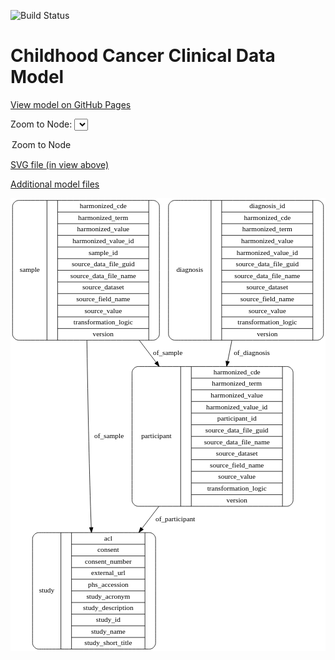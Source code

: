 <link rel='stylesheet' href="assets/style.css">
<link rel='stylesheet' href="https://unpkg.com/leaflet@1.5.1/dist/leaflet.css" integrity="sha512-xwE/Az9zrjBIphAcBb3F6JVqxf46+CDLwfLMHloNu6KEQCAWi6HcDUbeOfBIptF7tcCzusKFjFw2yuvEpDL9wQ==" crossorigin="">
<script type="text/javascript" src="https://code.jquery.com/jquery-3.2.1.min.js"></script>
<script type="text/javascript"  src="https://unpkg.com/leaflet@1.5.1/dist/leaflet.js"></script>
<script type="text/javascript" src="assets/actions.js"></script>

![Build Status](https://github.com/CBIIT/c3d-model/actions/workflows/model-test-and-deploy.yml/badge.svg)

# Childhood Cancer Clinical Data Model

[View model on GitHub Pages](https://cbiit.github.io/c3d-model/)


Zoom to Node: <select id="node_select">
  <option value="">Zoom to Node</option>
</select>
<div id="model"></div>

<p>
<a href="./model-desc/c3d-model.svg">SVG file (in view above)</a>
<p>
<a href="./model-desc">Additional model files</a>
<div id='graph' style='display:off;'>
<svg width="622pt" height="895pt"
 viewBox="0.00 0.00 622.00 895.00" xmlns="http://www.w3.org/2000/svg" xmlns:xlink="http://www.w3.org/1999/xlink">
<g id="graph0" class="graph" transform="scale(1 1) rotate(0) translate(4 891)">
<title>Perl</title>
<polygon fill="#ffffff" stroke="transparent" points="-4,4 -4,-891 618,-891 618,4 -4,4"/>
<!-- sample -->
<g id="node1" class="node">
<title>sample</title>
<path fill="none" stroke="#000000" d="M12,-610.5C12,-610.5 278,-610.5 278,-610.5 284,-610.5 290,-616.5 290,-622.5 290,-622.5 290,-874.5 290,-874.5 290,-880.5 284,-886.5 278,-886.5 278,-886.5 12,-886.5 12,-886.5 6,-886.5 0,-880.5 0,-874.5 0,-874.5 0,-622.5 0,-622.5 0,-616.5 6,-610.5 12,-610.5"/>
<text text-anchor="middle" x="34" y="-744.8" font-family="Times,serif" font-size="14.00" fill="#000000">sample</text>
<polyline fill="none" stroke="#000000" points="68,-610.5 68,-886.5 "/>
<text text-anchor="middle" x="78.5" y="-744.8" font-family="Times,serif" font-size="14.00" fill="#000000"> </text>
<polyline fill="none" stroke="#000000" points="89,-610.5 89,-886.5 "/>
<text text-anchor="middle" x="179" y="-871.3" font-family="Times,serif" font-size="14.00" fill="#000000">harmonized_cde</text>
<polyline fill="none" stroke="#000000" points="89,-863.5 269,-863.5 "/>
<text text-anchor="middle" x="179" y="-848.3" font-family="Times,serif" font-size="14.00" fill="#000000">harmonized_term</text>
<polyline fill="none" stroke="#000000" points="89,-840.5 269,-840.5 "/>
<text text-anchor="middle" x="179" y="-825.3" font-family="Times,serif" font-size="14.00" fill="#000000">harmonized_value</text>
<polyline fill="none" stroke="#000000" points="89,-817.5 269,-817.5 "/>
<text text-anchor="middle" x="179" y="-802.3" font-family="Times,serif" font-size="14.00" fill="#000000">harmonized_value_id</text>
<polyline fill="none" stroke="#000000" points="89,-794.5 269,-794.5 "/>
<text text-anchor="middle" x="179" y="-779.3" font-family="Times,serif" font-size="14.00" fill="#000000">sample_id</text>
<polyline fill="none" stroke="#000000" points="89,-771.5 269,-771.5 "/>
<text text-anchor="middle" x="179" y="-756.3" font-family="Times,serif" font-size="14.00" fill="#000000">source_data_file_guid</text>
<polyline fill="none" stroke="#000000" points="89,-748.5 269,-748.5 "/>
<text text-anchor="middle" x="179" y="-733.3" font-family="Times,serif" font-size="14.00" fill="#000000">source_data_file_name</text>
<polyline fill="none" stroke="#000000" points="89,-725.5 269,-725.5 "/>
<text text-anchor="middle" x="179" y="-710.3" font-family="Times,serif" font-size="14.00" fill="#000000">source_dataset</text>
<polyline fill="none" stroke="#000000" points="89,-702.5 269,-702.5 "/>
<text text-anchor="middle" x="179" y="-687.3" font-family="Times,serif" font-size="14.00" fill="#000000">source_field_name</text>
<polyline fill="none" stroke="#000000" points="89,-679.5 269,-679.5 "/>
<text text-anchor="middle" x="179" y="-664.3" font-family="Times,serif" font-size="14.00" fill="#000000">source_value</text>
<polyline fill="none" stroke="#000000" points="89,-656.5 269,-656.5 "/>
<text text-anchor="middle" x="179" y="-641.3" font-family="Times,serif" font-size="14.00" fill="#000000">transformation_logic</text>
<polyline fill="none" stroke="#000000" points="89,-633.5 269,-633.5 "/>
<text text-anchor="middle" x="179" y="-618.3" font-family="Times,serif" font-size="14.00" fill="#000000">version</text>
<polyline fill="none" stroke="#000000" points="269,-610.5 269,-886.5 "/>
<text text-anchor="middle" x="279.5" y="-744.8" font-family="Times,serif" font-size="14.00" fill="#000000"> </text>
</g>
<!-- participant -->
<g id="node2" class="node">
<title>participant</title>
<path fill="none" stroke="#000000" d="M248,-282.5C248,-282.5 542,-282.5 542,-282.5 548,-282.5 554,-288.5 554,-294.5 554,-294.5 554,-546.5 554,-546.5 554,-552.5 548,-558.5 542,-558.5 542,-558.5 248,-558.5 248,-558.5 242,-558.5 236,-552.5 236,-546.5 236,-546.5 236,-294.5 236,-294.5 236,-288.5 242,-282.5 248,-282.5"/>
<text text-anchor="middle" x="284" y="-416.8" font-family="Times,serif" font-size="14.00" fill="#000000">participant</text>
<polyline fill="none" stroke="#000000" points="332,-282.5 332,-558.5 "/>
<text text-anchor="middle" x="342.5" y="-416.8" font-family="Times,serif" font-size="14.00" fill="#000000"> </text>
<polyline fill="none" stroke="#000000" points="353,-282.5 353,-558.5 "/>
<text text-anchor="middle" x="443" y="-543.3" font-family="Times,serif" font-size="14.00" fill="#000000">harmonized_cde</text>
<polyline fill="none" stroke="#000000" points="353,-535.5 533,-535.5 "/>
<text text-anchor="middle" x="443" y="-520.3" font-family="Times,serif" font-size="14.00" fill="#000000">harmonized_term</text>
<polyline fill="none" stroke="#000000" points="353,-512.5 533,-512.5 "/>
<text text-anchor="middle" x="443" y="-497.3" font-family="Times,serif" font-size="14.00" fill="#000000">harmonized_value</text>
<polyline fill="none" stroke="#000000" points="353,-489.5 533,-489.5 "/>
<text text-anchor="middle" x="443" y="-474.3" font-family="Times,serif" font-size="14.00" fill="#000000">harmonized_value_id</text>
<polyline fill="none" stroke="#000000" points="353,-466.5 533,-466.5 "/>
<text text-anchor="middle" x="443" y="-451.3" font-family="Times,serif" font-size="14.00" fill="#000000">participant_id</text>
<polyline fill="none" stroke="#000000" points="353,-443.5 533,-443.5 "/>
<text text-anchor="middle" x="443" y="-428.3" font-family="Times,serif" font-size="14.00" fill="#000000">source_data_file_guid</text>
<polyline fill="none" stroke="#000000" points="353,-420.5 533,-420.5 "/>
<text text-anchor="middle" x="443" y="-405.3" font-family="Times,serif" font-size="14.00" fill="#000000">source_data_file_name</text>
<polyline fill="none" stroke="#000000" points="353,-397.5 533,-397.5 "/>
<text text-anchor="middle" x="443" y="-382.3" font-family="Times,serif" font-size="14.00" fill="#000000">source_dataset</text>
<polyline fill="none" stroke="#000000" points="353,-374.5 533,-374.5 "/>
<text text-anchor="middle" x="443" y="-359.3" font-family="Times,serif" font-size="14.00" fill="#000000">source_field_name</text>
<polyline fill="none" stroke="#000000" points="353,-351.5 533,-351.5 "/>
<text text-anchor="middle" x="443" y="-336.3" font-family="Times,serif" font-size="14.00" fill="#000000">source_value</text>
<polyline fill="none" stroke="#000000" points="353,-328.5 533,-328.5 "/>
<text text-anchor="middle" x="443" y="-313.3" font-family="Times,serif" font-size="14.00" fill="#000000">transformation_logic</text>
<polyline fill="none" stroke="#000000" points="353,-305.5 533,-305.5 "/>
<text text-anchor="middle" x="443" y="-290.3" font-family="Times,serif" font-size="14.00" fill="#000000">version</text>
<polyline fill="none" stroke="#000000" points="533,-282.5 533,-558.5 "/>
<text text-anchor="middle" x="543.5" y="-416.8" font-family="Times,serif" font-size="14.00" fill="#000000"> </text>
</g>
<!-- sample&#45;&gt;participant -->
<g id="edge4" class="edge">
<title>sample&#45;&gt;participant</title>
<path fill="none" stroke="#000000" d="M250.2979,-610.3491C261.2758,-595.9462 272.4616,-581.2704 283.5051,-566.7813"/>
<polygon fill="#000000" stroke="#000000" points="286.3452,-568.8288 289.6236,-558.7539 280.778,-564.5854 286.3452,-568.8288"/>
<text text-anchor="middle" x="306.5" y="-580.8" font-family="Times,serif" font-size="14.00" fill="#000000">of_sample</text>
</g>
<!-- study -->
<g id="node3" class="node">
<title>study</title>
<path fill="none" stroke="#000000" d="M51.5,-.5C51.5,-.5 270.5,-.5 270.5,-.5 276.5,-.5 282.5,-6.5 282.5,-12.5 282.5,-12.5 282.5,-218.5 282.5,-218.5 282.5,-224.5 276.5,-230.5 270.5,-230.5 270.5,-230.5 51.5,-230.5 51.5,-230.5 45.5,-230.5 39.5,-224.5 39.5,-218.5 39.5,-218.5 39.5,-12.5 39.5,-12.5 39.5,-6.5 45.5,-.5 51.5,-.5"/>
<text text-anchor="middle" x="67.5" y="-111.8" font-family="Times,serif" font-size="14.00" fill="#000000">study</text>
<polyline fill="none" stroke="#000000" points="95.5,-.5 95.5,-230.5 "/>
<text text-anchor="middle" x="106" y="-111.8" font-family="Times,serif" font-size="14.00" fill="#000000"> </text>
<polyline fill="none" stroke="#000000" points="116.5,-.5 116.5,-230.5 "/>
<text text-anchor="middle" x="189" y="-215.3" font-family="Times,serif" font-size="14.00" fill="#000000">acl</text>
<polyline fill="none" stroke="#000000" points="116.5,-207.5 261.5,-207.5 "/>
<text text-anchor="middle" x="189" y="-192.3" font-family="Times,serif" font-size="14.00" fill="#000000">consent</text>
<polyline fill="none" stroke="#000000" points="116.5,-184.5 261.5,-184.5 "/>
<text text-anchor="middle" x="189" y="-169.3" font-family="Times,serif" font-size="14.00" fill="#000000">consent_number</text>
<polyline fill="none" stroke="#000000" points="116.5,-161.5 261.5,-161.5 "/>
<text text-anchor="middle" x="189" y="-146.3" font-family="Times,serif" font-size="14.00" fill="#000000">external_url</text>
<polyline fill="none" stroke="#000000" points="116.5,-138.5 261.5,-138.5 "/>
<text text-anchor="middle" x="189" y="-123.3" font-family="Times,serif" font-size="14.00" fill="#000000">phs_accession</text>
<polyline fill="none" stroke="#000000" points="116.5,-115.5 261.5,-115.5 "/>
<text text-anchor="middle" x="189" y="-100.3" font-family="Times,serif" font-size="14.00" fill="#000000">study_acronym</text>
<polyline fill="none" stroke="#000000" points="116.5,-92.5 261.5,-92.5 "/>
<text text-anchor="middle" x="189" y="-77.3" font-family="Times,serif" font-size="14.00" fill="#000000">study_description</text>
<polyline fill="none" stroke="#000000" points="116.5,-69.5 261.5,-69.5 "/>
<text text-anchor="middle" x="189" y="-54.3" font-family="Times,serif" font-size="14.00" fill="#000000">study_id</text>
<polyline fill="none" stroke="#000000" points="116.5,-46.5 261.5,-46.5 "/>
<text text-anchor="middle" x="189" y="-31.3" font-family="Times,serif" font-size="14.00" fill="#000000">study_name</text>
<polyline fill="none" stroke="#000000" points="116.5,-23.5 261.5,-23.5 "/>
<text text-anchor="middle" x="189" y="-8.3" font-family="Times,serif" font-size="14.00" fill="#000000">study_short_title</text>
<polyline fill="none" stroke="#000000" points="261.5,-.5 261.5,-230.5 "/>
<text text-anchor="middle" x="272" y="-111.8" font-family="Times,serif" font-size="14.00" fill="#000000"> </text>
</g>
<!-- sample&#45;&gt;study -->
<g id="edge3" class="edge">
<title>sample&#45;&gt;study</title>
<path fill="none" stroke="#000000" d="M146.8411,-610.4408C148.2817,-517.5793 150.6142,-392.4182 154,-282 154.4103,-268.6197 154.9009,-254.637 155.4295,-240.7069"/>
<polygon fill="#000000" stroke="#000000" points="158.9319,-240.7098 155.8204,-230.5822 151.9371,-240.4396 158.9319,-240.7098"/>
<text text-anchor="middle" x="190.5" y="-416.8" font-family="Times,serif" font-size="14.00" fill="#000000">of_sample</text>
</g>
<!-- participant&#45;&gt;study -->
<g id="edge1" class="edge">
<title>participant&#45;&gt;study</title>
<path fill="none" stroke="#000000" d="M288.9545,-282.2783C277.9361,-267.9168 266.7871,-253.3849 255.9028,-239.1981"/>
<polygon fill="#000000" stroke="#000000" points="258.3919,-236.6925 249.5279,-230.8889 252.8381,-240.9534 258.3919,-236.6925"/>
<text text-anchor="middle" x="321.5" y="-252.8" font-family="Times,serif" font-size="14.00" fill="#000000">of_participant</text>
</g>
<!-- diagnosis -->
<g id="node4" class="node">
<title>diagnosis</title>
<path fill="none" stroke="#000000" d="M320,-610.5C320,-610.5 602,-610.5 602,-610.5 608,-610.5 614,-616.5 614,-622.5 614,-622.5 614,-874.5 614,-874.5 614,-880.5 608,-886.5 602,-886.5 602,-886.5 320,-886.5 320,-886.5 314,-886.5 308,-880.5 308,-874.5 308,-874.5 308,-622.5 308,-622.5 308,-616.5 314,-610.5 320,-610.5"/>
<text text-anchor="middle" x="350" y="-744.8" font-family="Times,serif" font-size="14.00" fill="#000000">diagnosis</text>
<polyline fill="none" stroke="#000000" points="392,-610.5 392,-886.5 "/>
<text text-anchor="middle" x="402.5" y="-744.8" font-family="Times,serif" font-size="14.00" fill="#000000"> </text>
<polyline fill="none" stroke="#000000" points="413,-610.5 413,-886.5 "/>
<text text-anchor="middle" x="503" y="-871.3" font-family="Times,serif" font-size="14.00" fill="#000000">diagnosis_id</text>
<polyline fill="none" stroke="#000000" points="413,-863.5 593,-863.5 "/>
<text text-anchor="middle" x="503" y="-848.3" font-family="Times,serif" font-size="14.00" fill="#000000">harmonized_cde</text>
<polyline fill="none" stroke="#000000" points="413,-840.5 593,-840.5 "/>
<text text-anchor="middle" x="503" y="-825.3" font-family="Times,serif" font-size="14.00" fill="#000000">harmonized_term</text>
<polyline fill="none" stroke="#000000" points="413,-817.5 593,-817.5 "/>
<text text-anchor="middle" x="503" y="-802.3" font-family="Times,serif" font-size="14.00" fill="#000000">harmonized_value</text>
<polyline fill="none" stroke="#000000" points="413,-794.5 593,-794.5 "/>
<text text-anchor="middle" x="503" y="-779.3" font-family="Times,serif" font-size="14.00" fill="#000000">harmonized_value_id</text>
<polyline fill="none" stroke="#000000" points="413,-771.5 593,-771.5 "/>
<text text-anchor="middle" x="503" y="-756.3" font-family="Times,serif" font-size="14.00" fill="#000000">source_data_file_guid</text>
<polyline fill="none" stroke="#000000" points="413,-748.5 593,-748.5 "/>
<text text-anchor="middle" x="503" y="-733.3" font-family="Times,serif" font-size="14.00" fill="#000000">source_data_file_name</text>
<polyline fill="none" stroke="#000000" points="413,-725.5 593,-725.5 "/>
<text text-anchor="middle" x="503" y="-710.3" font-family="Times,serif" font-size="14.00" fill="#000000">source_dataset</text>
<polyline fill="none" stroke="#000000" points="413,-702.5 593,-702.5 "/>
<text text-anchor="middle" x="503" y="-687.3" font-family="Times,serif" font-size="14.00" fill="#000000">source_field_name</text>
<polyline fill="none" stroke="#000000" points="413,-679.5 593,-679.5 "/>
<text text-anchor="middle" x="503" y="-664.3" font-family="Times,serif" font-size="14.00" fill="#000000">source_value</text>
<polyline fill="none" stroke="#000000" points="413,-656.5 593,-656.5 "/>
<text text-anchor="middle" x="503" y="-641.3" font-family="Times,serif" font-size="14.00" fill="#000000">transformation_logic</text>
<polyline fill="none" stroke="#000000" points="413,-633.5 593,-633.5 "/>
<text text-anchor="middle" x="503" y="-618.3" font-family="Times,serif" font-size="14.00" fill="#000000">version</text>
<polyline fill="none" stroke="#000000" points="593,-610.5 593,-886.5 "/>
<text text-anchor="middle" x="603.5" y="-744.8" font-family="Times,serif" font-size="14.00" fill="#000000"> </text>
</g>
<!-- diagnosis&#45;&gt;participant -->
<g id="edge2" class="edge">
<title>diagnosis&#45;&gt;participant</title>
<path fill="none" stroke="#000000" d="M433.2013,-610.3491C430.4374,-596.613 427.6235,-582.6287 424.8398,-568.7948"/>
<polygon fill="#000000" stroke="#000000" points="428.2233,-567.8669 422.8194,-558.7539 421.3609,-569.2479 428.2233,-567.8669"/>
<text text-anchor="middle" x="472.5" y="-580.8" font-family="Times,serif" font-size="14.00" fill="#000000">of_diagnosis</text>
</g>
</g>
</svg>
</div>

